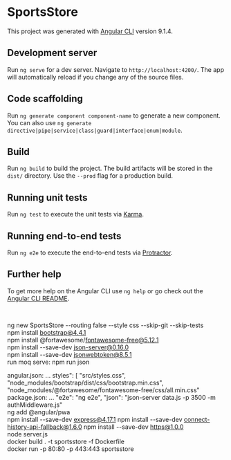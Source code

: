 # SportsStore

This project was generated with [Angular CLI](https://github.com/angular/angular-cli) version 9.1.4.

## Development server

Run `ng serve` for a dev server. Navigate to `http://localhost:4200/`. The app will automatically reload if you change any of the source files.

## Code scaffolding

Run `ng generate component component-name` to generate a new component. You can also use `ng generate directive|pipe|service|class|guard|interface|enum|module`.

## Build

Run `ng build` to build the project. The build artifacts will be stored in the `dist/` directory. Use the `--prod` flag for a production build.

## Running unit tests

Run `ng test` to execute the unit tests via [Karma](https://karma-runner.github.io).

## Running end-to-end tests

Run `ng e2e` to execute the end-to-end tests via [Protractor](http://www.protractortest.org/).

## Further help

To get more help on the Angular CLI use `ng help` or go check out the [Angular CLI README](https://github.com/angular/angular-cli/blob/master/README.md).

<br>

ng new SportsStore --routing false --style css --skip-git --skip-tests
<br>
npm install bootstrap@4.4.1
<br>
npm install @fortawesome/fontawesome-free@5.12.1
<br>
npm install --save-dev json-server@0.16.0
<br>
npm install --save-dev jsonwebtoken@8.5.1
<br>
run moq serve: npm run json
<br>

angular.json:
...
styles": [
"src/styles.css",
"node_modules/bootstrap/dist/css/bootstrap.min.css",
"node_modules/@fortawesome/fontawesome-free/css/all.min.css"
<br>
package.json:
...
"e2e": "ng e2e",
"json": "json-server data.js -p 3500 -m authMiddleware.js"
<br>
ng add @angular/pwa
<br>
npm install --save-dev express@4.17.1
npm install --save-dev connect-history-api-fallback@1.6.0
npm install --save-dev https@1.0.0
<br>
node server.js
<br>
docker build . -t sportsstore -f Dockerfile
<br>
docker run -p 80:80 -p 443:443 sportsstore
